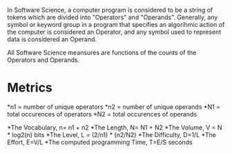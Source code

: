 In Software Science, a computer program is considered to be a string of tokens which are divided into "Operators" and "Operands". Generally, any symbol or keyword group in a program that specifies an algorihmic action of the computer is considered an Operator, and any symbol used to represent data is considered an Operand. 

All Software Science meansures are functions of the counts of the Operators and Operands. 

# Metrics 
*n1 = number of unique operators
*n2 = number of unique operands 
*N1 = total occurences of operators 
*N2 = total occurences of operands 


*The Vocabulary, n= n1 + n2
*The Length, N= N1 + N2
*The Volume, V = N * log2(n) bits
*The Level, L = (2/n1) * (n2/N2)
*The Difficulty, D=1/L
*The Effort, E=V/L
*The computed programming Time, T=E/S seconds

